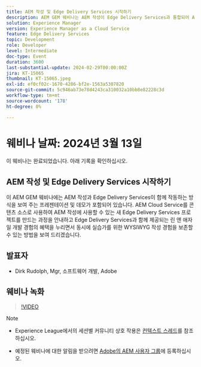 ```yaml
---
title: AEM 작성 및 Edge Delivery Services 시작하기
description: AEM GEM 웨비나는 AEM 작성이 Edge Delivery Services과 통합되어 AEM Cloud Service로 프로젝트를 만들고 WYSIWYG 제작 인터페이스를 유지 관리하는 방법을 보여 줍니다.
solution: Experience Manager
version: Experience Manager as a Cloud Service
feature: Edge Delivery Services
topic: Development
role: Developer
level: Intermediate
doc-type: Event
duration: 3600
last-substantial-update: 2024-02-29T00:00:00Z
jira: KT-15065
thumbnail: KT-15065.jpeg
exl-id: ef0cf02c-1670-4286-bf2e-1563a5307820
source-git-commit: 5c946ab73e78d4243ca310032a10bb8e82228c3d
workflow-type: tm+mt
source-wordcount: '178'
ht-degree: 0%

---
```


# 웨비나 날짜: 2024년 3월 13일

이 웨비나는 완료되었습니다. 아래 기록을 확인하십시오.

## AEM 작성 및 Edge Delivery Services 시작하기

이 AEM GEM 웨비나에는 AEM 작성과 Edge Delivery Services이 함께 작동하는 방식을 보여 주는 프레젠테이션 및 데모가 포함되어 있습니다. AEM Cloud Service를 콘텐츠 소스로 사용하여 AEM 작성에 사용할 수 있는 새 Edge Delivery Services 프로젝트를 만드는 과정을 안내하고 Edge Delivery Services과 함께 제공되는 린 앤 애자일 개발 경험의 혜택을 누리면서 동시에 실습가를 위한 WYSIWYG 작성 경험을 보존할 수 있는 방법을 보여 드리겠습니다.

## 발표자

* Dirk Rudolph, Mgr, 소프트웨어 개발, Adobe

## 웨비나 녹화

>[!VIDEO](https://video.tv.adobe.com/v/3427919/)

>[!NOTE]
> 
>* Experience League에서의 세션별 커뮤니티 상호 작용은 [컨텍스트 스레드](https://adobe.ly/3uIj6D7)를 참조하십시오.
>
>* 예정된 웨비나에 대한 알림을 받으려면 [Adobe의 AEM 사용자 그룹](https://aem-augs.adobe.com/)에 등록하십시오.
